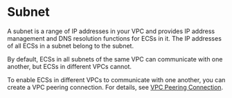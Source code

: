# Subnet<a name="en-us_topic_0030969424"></a>

A subnet is a range of IP addresses in your VPC and provides IP address management and DNS resolution functions for ECSs in it. The IP addresses of all ECSs in a subnet belong to the subnet.

By default, ECSs in all subnets of the same VPC can communicate with one another, but ECSs in different VPCs cannot.

To enable ECSs in different VPCs to communicate with one another, you can create a VPC peering connection. For details, see  [VPC Peering Connection](vpc-peering-connection.md).

